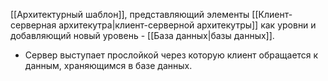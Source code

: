 [[Архитектурный шаблон]], представляющий элементы [[Клиент-серверная архитекутра|клиент-серверной архитекутры]] как уровни и добавляющий новый уровень - [[База данных|базы данных]]. 
- Сервер выступает прослойкой через которую клиент обращается к данным, храняющимся в базе данных.